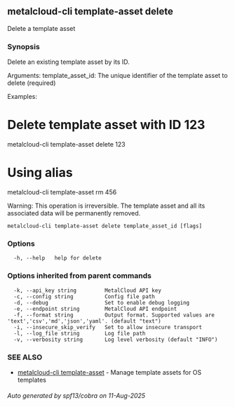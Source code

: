 ## metalcloud-cli template-asset delete

Delete a template asset

### Synopsis

Delete an existing template asset by its ID.

Arguments:
  template_asset_id: The unique identifier of the template asset to delete (required)

Examples:
  # Delete template asset with ID 123
  metalcloud-cli template-asset delete 123

  # Using alias
  metalcloud-cli template-asset rm 456

Warning:
This operation is irreversible. The template asset and all its associated data will be permanently removed.

```
metalcloud-cli template-asset delete template_asset_id [flags]
```

### Options

```
  -h, --help   help for delete
```

### Options inherited from parent commands

```
  -k, --api_key string         MetalCloud API key
  -c, --config string          Config file path
  -d, --debug                  Set to enable debug logging
  -e, --endpoint string        MetalCloud API endpoint
  -f, --format string          Output format. Supported values are 'text','csv','md','json','yaml'. (default "text")
  -i, --insecure_skip_verify   Set to allow insecure transport
  -l, --log_file string        Log file path
  -v, --verbosity string       Log level verbosity (default "INFO")
```

### SEE ALSO

* [metalcloud-cli template-asset](metalcloud-cli_template-asset.md)	 - Manage template assets for OS templates

###### Auto generated by spf13/cobra on 11-Aug-2025
